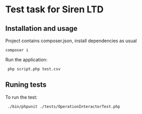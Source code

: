 # Test task for Siren LTD
## Installation and usage
Project contains composer.json, install dependencies as usual
```
composer i
```
Run the application:
```
 php script.php test.csv
```
## Runing tests
To run the test:
```
 ./bin/phpunit ./tests/OperationInteractorTest.php 
```
